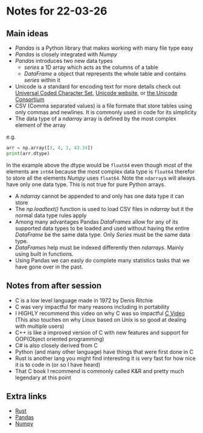 # Notes for 22-03-26

## Main ideas

- *Pandas* is a Python library that makes working with many file type easy
- *Pandas* is closely integrated with *Numpy*
- *Pandas* introduces two new data types
  - *series* a 1D array which acts as the columns of a table
  - *DataFrame* a object that represents the whole table and contains *series* within it
- Unicode is a standard for encoding text for more details check out [Universal Coded Character Set](https://en.wikipedia.org/wiki/Universal_Coded_Character_Set), [Unicode website](https://home.unicode.org/basic-info/overview/), or [the Unicode Consortium](https://en.wikipedia.org/wiki/Unicode_Consortium)
- CSV (Comma separated values) is a file formate that store tables using only commas and newlines. It is commonly used in code for its simplicity
- The data type of a *ndarray* array is defined by the most complex element of the array

e.g.

```py
arr = np.array([3, 4, 2, 43.34])
print(arr.dtype)
```

In the example above the dtype would be `float64` even though most of the elements are `int64` because the most complex data type is `float64` therefor to store all the elements *Numpy* uses `float64`. Note the `ndarray`s will always have only one data type. This is not true for pure Python arrays.

- A *ndarray* cannot be appended to and only has one data type it can store
- The *np.loadtext()* function is used to load CSV files in *ndarray* but it the normal data type rules apply
- Among many advantages Pandas *DataFrames* allow for any of its supported data types to be loaded and used without having the entire *DataFrame* be the same data type. Only *Series* must be the same data type.
- *DataFrames* help must be indexed differently then *ndarrays*. Mainly using built in functions.
- Using Pandas we can easly do complete many statistics tasks that we have gone over in the past.

## Notes from after session

- C is a low level language made in 1972 by Denis Ritchie
- C was very impactful for many reasons including in portability
- I HIGHLY recommend this video on why C was so impactful [C Video](https://www.youtube.com/watch?v=ci1PJexnfNE) (This also touches on why Linux based on Unix is so good at dealing with multiple users)
- C++ is like a improved version of C with new features and support for OOP(Object oriented programming)
- C# is also closely derived from C
- Python (and many other language) have things that were first done in C
- Rust is another lang you might find interesting it is very fast for how nice it is to code in (or so I have heard)
- That C book I recommend is commonly called K&R and pretty much legendary at this point

## Extra links

- [Rust](https://www.rust-lang.org/)
- [Pandas](https://pandas.pydata.org/)
- [Numpy](https://numpy.org/)